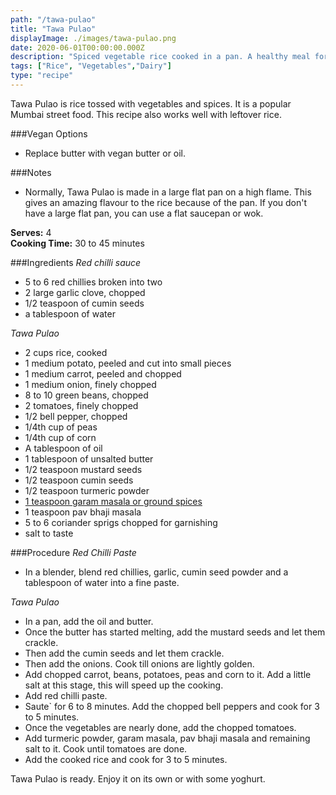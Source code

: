```yaml
---
path: "/tawa-pulao"
title: "Tawa Pulao"
displayImage: ./images/tawa-pulao.png
date: 2020-06-01T00:00:00.000Z
description: "Spiced vegetable rice cooked in a pan. A healthy meal for lunch or dinner."
tags: ["Rice", "Vegetables","Dairy"]
type: "recipe"
---
```


Tawa Pulao is rice tossed with vegetables and spices. It is a popular Mumbai street food. This recipe also works well with leftover rice. 

###Vegan Options
- Replace butter with vegan butter or oil.

###Notes
- Normally, Tawa Pulao is made in a large flat pan on a high flame. This gives an amazing flavour to the rice because of the pan. If you don't have a large flat pan, you can use a flat saucepan or wok.


**Serves:** 4\
**Cooking Time:** 30 to 45 minutes

###Ingredients
*Red chilli sauce*
- 5 to 6 red chillies broken into two
- 2 large garlic clove, chopped
- 1/2 teaspoon of cumin seeds
- a tablespoon of water

*Tawa Pulao*
- 2 cups rice, cooked
- 1 medium potato, peeled and cut into small pieces
- 1 medium carrot, peeled and chopped
- 1 medium onion, finely chopped
- 8 to 10 green beans, chopped
- 2 tomatoes, finely chopped
- 1/2 bell pepper, chopped
- 1/4th cup of peas
- 1/4th cup of corn
- A tablespoon of oil
- 1 tablespoon of unsalted butter
- 1/2 teaspoon mustard seeds
- 1/2 teaspoon cumin seeds
- 1/2 teaspoon turmeric powder
- <a href="https://en.wikipedia.org/wiki/Garam_masala" target="_blank" rel="noopener noreferrer" class="link"> 1 teaspoon garam masala or ground spices </a>
- 1 teaspoon pav bhaji masala
- 5 to 6 coriander sprigs chopped for garnishing
- salt to taste


###Procedure
*Red Chilli Paste*
- In a blender, blend red chillies, garlic, cumin seed powder and a tablespoon of water into a fine paste. 

*Tawa Pulao*
- In a pan, add the oil and butter. 
- Once the butter has started melting, add the mustard seeds and let them crackle.
- Then add the cumin seeds and let them crackle. 
- Then add the onions. Cook till onions are lightly golden. 
- Add chopped carrot, beans, potatoes, peas and corn to it. Add a little salt at this stage, this will speed up the cooking. 
- Add red chilli paste.
- Saute` for 6 to 8 minutes. Add the chopped bell peppers and cook for 3 to 5 minutes.
- Once the vegetables are nearly done, add the chopped tomatoes.
- Add turmeric powder, garam masala, pav bhaji masala and remaining salt to it. Cook until tomatoes are done.
- Add the cooked rice and cook for 3 to 5 minutes.

Tawa Pulao is ready. Enjoy it on its own or with some yoghurt.